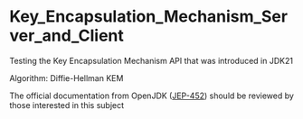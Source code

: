 # Key_Encapsulation_Mechanism_Server_and_Client
Testing the Key Encapsulation Mechanism API that was introduced in JDK21

Algorithm:  Diffie-Hellman KEM

The official documentation from OpenJDK ([JEP-452](https://openjdk.org/jeps/452)) should be reviewed by those interested in this subject

